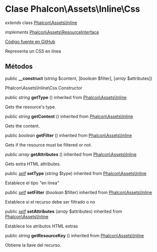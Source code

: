 # Clase **Phalcon\\Assets\\Inline\\Css**

*extends* class [Phalcon\Assets\Inline](/[[language]]/[[version]]/api/Phalcon_Assets_Inline)

*implements* [Phalcon\Assets\ResourceInterface](/[[language]]/[[version]]/api/Phalcon_Assets_ResourceInterface)

<a href="https://github.com/phalcon/cphalcon/blob/master/phalcon/assets/inline/css.zep" class="btn btn-default btn-sm">Código fuente en GitHub</a>

Representa un CSS en línea

## Métodos

public **__construct** (*string* $content, [*boolean* $filter], [*array* $attributes])

Phalcon\\Assets\\Inline\\Css Constructor

public *string* **getType** () inherited from [Phalcon\Assets\Inline](/[[language]]/[[version]]/api/Phalcon_Assets_Inline)

Gets the resource's type.

public *string* **getContent** () inherited from [Phalcon\Assets\Inline](/[[language]]/[[version]]/api/Phalcon_Assets_Inline)

Gets the content.

public *boolean* **getFilter** () inherited from [Phalcon\Assets\Inline](/[[language]]/[[version]]/api/Phalcon_Assets_Inline)

Gets if the resource must be filtered or not.

public *array* **getAttributes** () inherited from [Phalcon\Assets\Inline](/[[language]]/[[version]]/api/Phalcon_Assets_Inline)

Gets extra HTML attributes.

public [*self*](/[[language]]/[[version]]/api/Phalcon_Assets_Inline_Css) **setType** (*string* $type) inherited from [Phalcon\Assets\Inline](/[[language]]/[[version]]/api/Phalcon_Assets_Inline)

Establece el tipo "en línea"

public [*self*](/[[language]]/[[version]]/api/Phalcon_Assets_Inline_Css) **setFilter** (*boolean* $filter) inherited from [Phalcon\Assets\Inline](/[[language]]/[[version]]/api/Phalcon_Assets_Inline)

Establece si el recurso debe ser filtrado o no

public [*self*](/[[language]]/[[version]]/api/Phalcon_Assets_Inline_Css) **setAttributes** (*array* $attributes) inherited from [Phalcon\Assets\Inline](/[[language]]/[[version]]/api/Phalcon_Assets_Inline)

Establece los atributos HTML extras

public *string* **getResourceKey** () inherited from [Phalcon\Assets\Inline](/[[language]]/[[version]]/api/Phalcon_Assets_Inline)

Obtiene la llave del recurso.